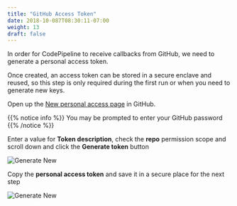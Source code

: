 ```yaml
---
title: "GitHub Access Token"
date: 2018-10-087T08:30:11-07:00
weight: 13
draft: false
---
```


In order for CodePipeline to receive callbacks from GitHub, we need to generate a personal access token.

Once created, an access token can be stored in a secure enclave and reused, so this step is only required
during the first run or when you need to generate new keys.

Open up the [New personal access page](https://github.com/settings/tokens/new) in GitHub.

{{% notice info %}}
You may be prompted to enter your GitHub password
{{% /notice %}}

Enter a value for **Token description**, check the **repo** permission scope and scroll down and click the **Generate token** button

![Generate New](/images/codepipeline/github_token_name.png)

Copy the **personal access token** and save it in a secure place for the next step

![Generate New](/images/codepipeline/github_copy_access.png)

